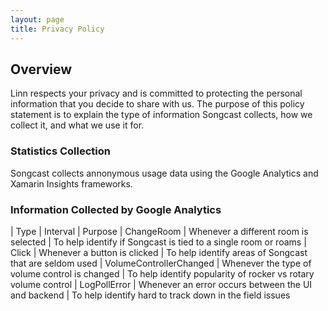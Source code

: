 ```yaml
---
layout: page
title: Privacy Policy
---
```


## Overview

Linn respects your privacy and is committed to protecting the personal information that you decide to share with us. The purpose of this policy statement is to explain the type of information Songcast collects, how we collect it, and what we use it for.

### Statistics Collection

Songcast collects annonymous usage data using the Google Analytics and Xamarin Insights frameworks. 

### Information Collected by Google Analytics

| Type | Interval | Purpose
| ChangeRoom | Whenever a different room is selected | To help identify if Songcast is tied to a single room or roams
| Click | Whenever a button is clicked | To help identify areas of Songcast that are seldom used
| VolumeControllerChanged | Whenever the type of volume control is changed | To help identify popularity of rocker vs rotary volume control
| LogPollError | Whenever an error occurs between the UI and backend | To help identify hard to track down in the field issues
